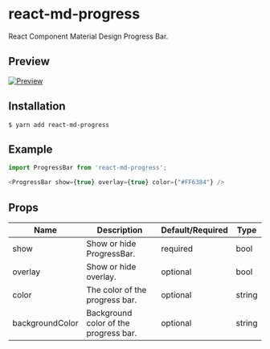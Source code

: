 # react-md-progress
React Component Material Design Progress Bar.

## Preview
[![Preview](https://i.imgur.com/6ruGaji.gif)](http://i.imgur.com/19itcci.gifv)

## Installation

    $ yarn add react-md-progress

## Example
```javascript
import ProgressBar from 'react-md-progress';

<ProgressBar show={true} overlay={true} color={"#FF6384"} />
```

## Props

Name | Description | Default/Required | Type
------|-------------|----------|-----------
show | Show or hide ProgressBar. | required | bool
overlay | Show or hide overlay. | optional | bool
color | The color of the progress bar. | optional | string
backgroundColor | Background color of the progress bar. | optional | string
